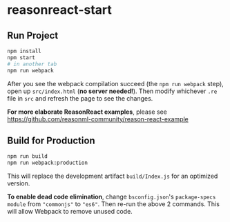# reasonreact-start

## Run Project

```sh
npm install
npm start
# in another tab
npm run webpack
```

After you see the webpack compilation succeed (the `npm run webpack` step), open up `src/index.html` (**no server needed!**). Then modify whichever `.re` file in `src` and refresh the page to see the changes.

**For more elaborate ReasonReact examples**, please see https://github.com/reasonml-community/reason-react-example

## Build for Production

```sh
npm run build
npm run webpack:production
```

This will replace the development artifact `build/Index.js` for an optimized version.

**To enable dead code elimination**, change `bsconfig.json`'s `package-specs` `module` from `"commonjs"` to `"es6"`. Then re-run the above 2 commands. This will allow Webpack to remove unused code.
